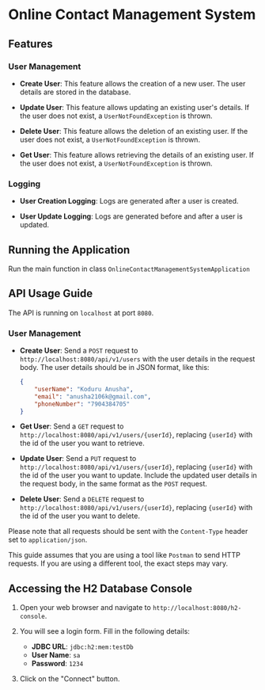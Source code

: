 # Online Contact Management System

## Features

### User Management

- **Create User**: This feature allows the creation of a new user. The user details are stored in the database.

- **Update User**: This feature allows updating an existing user's details. If the user does not exist, a `UserNotFoundException` is thrown.

- **Delete User**: This feature allows the deletion of an existing user. If the user does not exist, a `UserNotFoundException` is thrown.

- **Get User**: This feature allows retrieving the details of an existing user. If the user does not exist, a `UserNotFoundException` is thrown.

### Logging

- **User Creation Logging**: Logs are generated after a user is created.

- **User Update Logging**: Logs are generated before and after a user is updated.

## Running the Application

Run the main function in class `OnlineContactManagementSystemApplication` 

## API Usage Guide

The API is running on `localhost` at port `8080`.

### User Management

- **Create User**: Send a `POST` request to `http://localhost:8080/api/v1/users` with the user details in the request body. The user details should be in JSON format, like this:

    ```json
    {
        "userName": "Koduru Anusha",
        "email": "anusha2106k@gmail.com",
        "phoneNumber": "7904384705"
    }
    ```

- **Get User**: Send a `GET` request to `http://localhost:8080/api/v1/users/{userId}`, replacing `{userId}` with the id of the user you want to retrieve.

- **Update User**: Send a `PUT` request to `http://localhost:8080/api/v1/users/{userId}`, replacing `{userId}` with the id of the user you want to update. Include the updated user details in the request body, in the same format as the `POST` request.

- **Delete User**: Send a `DELETE` request to `http://localhost:8080/api/v1/users/{userId}`, replacing `{userId}` with the id of the user you want to delete.

Please note that all requests should be sent with the `Content-Type` header set to `application/json`.

This guide assumes that you are using a tool like `Postman` to send HTTP requests. If you are using a different tool, the exact steps may vary.

## Accessing the H2 Database Console

1. Open your web browser and navigate to `http://localhost:8080/h2-console`.

2. You will see a login form. Fill in the following details:

    - **JDBC URL**: `jdbc:h2:mem:testDb`
    - **User Name**: `sa`
    - **Password**: `1234`

3. Click on the "Connect" button.
